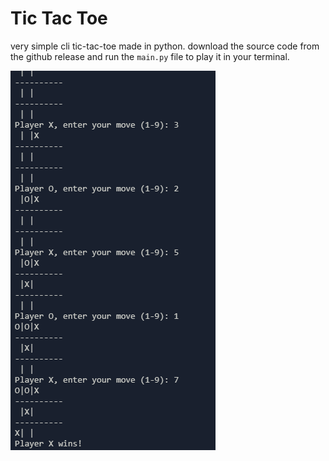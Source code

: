# Tic Tac Toe

very simple cli tic-tac-toe made in python. download the source code from the github release and run the `main.py` file to play it in your terminal.

![game](image.png)